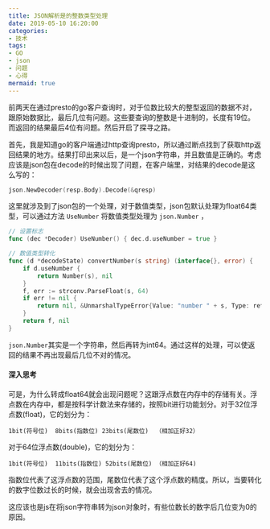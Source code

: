 ```yaml
---
title: JSON解析是的整数类型处理
date: 2019-05-10 16:20:00
categories:
- 技术
tags:
- GO
- json
- 问题
- 心得
mermaid: true
---
```


前两天在通过presto的go客户查询时，对于位数比较大的整型返回的数据不对，跟原始数据比，最后几位有问题。这些要查询的整数是十进制的，长度有19位。而返回的结果最后4位有问题。然后开启了探寻之路。

首先，我是知道go的客户端通过http查询presto，所以通过断点找到了获取http返回结果的地方。结果打印出来以后，是一个json字符串，并且数值是正确的。考虑应该是json包在decode的时候出现了问题，在客户端里，对结果的decode是这么写的：
```GO
json.NewDecoder(resp.Body).Decode(&qresp)
```
这里就涉及到了json包的一个处理，对于数值类型，json包默认处理为float64类型，可以通过方法 `UseNumber` 将数值类型处理为 `json.Number` ，
```GO
// 设置标志
func (dec *Decoder) UseNumber() { dec.d.useNumber = true }

// 数值类型转化
func (d *decodeState) convertNumber(s string) (interface{}, error) {
	if d.useNumber {
		return Number(s), nil
	}
	f, err := strconv.ParseFloat(s, 64)
	if err != nil {
		return nil, &UnmarshalTypeError{Value: "number " + s, Type: reflect.TypeOf(0.0), Offset: int64(d.off)}
	}
	return f, nil
}
```
`json.Number`其实是一个字符串，然后再转为int64。通过这样的处理，可以使返回的结果不再出现最后几位不对的情况。

#### 深入思考

可是，为什么转成float64就会出现问题呢？这跟浮点数在内存中的存储有关。浮点数在内存中，都是按科学计数法来存储的，按照bit进行功能划分。对于32位浮点数(float)，它的划分为：
```
1bit(符号位)  8bits(指数位) 23bits(尾数位)  （相加正好32）
```
对于64位浮点数(double)，它的划分为：
```
1bit(符号位)  11bits(指数位) 52bits(尾数位) （相加正好64)
```
指数位代表了这浮点数的范围，尾数位代表了这个浮点数的精度。所以，当要转化的数字位数过长的时候，就会出现舍去的情况。

这应该也是js在将json字符串转为json对象时，有些位数长的数字后几位变为0的原因。